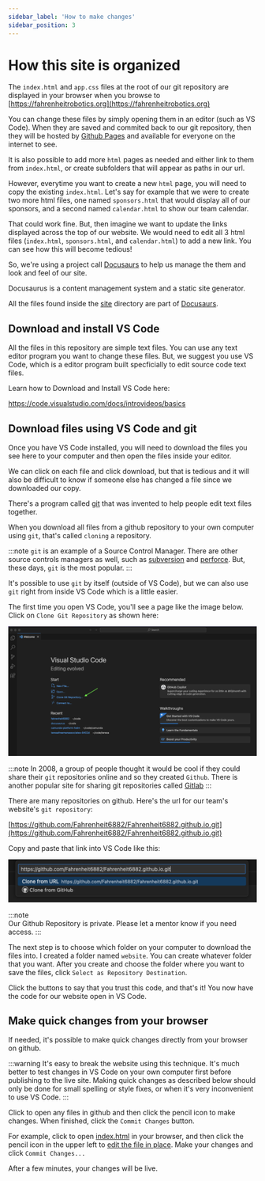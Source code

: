 ```yaml
---
sidebar_label: 'How to make changes'
sidebar_position: 3
---
```


# How this site is organized

The `index.html` and `app.css` files at the root of our git repository are displayed in your browser when you browse to [https://fahrenheitrobotics.org](https://fahrenheitrobotics.org)

You can change these files by simply opening them in an editor (such as VS Code). When they are saved and commited back to our git repository, then they will be hosted by [Github Pages](https://pages.github.com/) and available for everyone on the internet to see. 

It is also possible to add more `html` pages as needed and either link to them from `index.html`, or create subfolders that will appear as paths in our url. 

However, everytime you want to create a new `html` page, you will need to copy the existing `index.html`. Let's say for example that we were to create two more html files, one named `sponsors.html` that would display all of our sponsors, and a second named `calendar.html` to show our team calendar. 

That could work fine. But, then imagine we want to update the links displayed across the top of our website. We would need to edit all 3 html files (`index.html`, `sponsors.html`, and `calendar.html`) to add a new link. You can see how this will become tedious!

So, we're using a project call [Docusaurs](https://docusaurus.io/) to help us manage the them and look and feel of our site. 

Docusaurus is a content management system and a static site generator. 

All the files found inside the [site](../../../site/) directory are part of [Docusaurs](https://docusaurus.io/). 

## Download and install VS Code

All the files in this repository are simple text files. You can use any text editor program you want to change these files. But, we suggest you use VS Code, which is a editor program built specficially to edit source code text files. 

Learn how to Download and Install VS Code here: 

https://code.visualstudio.com/docs/introvideos/basics

## Download files using VS Code and git

Once you have VS Code installed, you will need to download the files you see here to your computer and then open the files inside your editor.

We can click on each file and click download, but that is tedious and it will also be difficult to know if someone else has changed a file since we downloaded our copy. 

There's a program called [git](https://git-scm.com/) that was invented to help people edit text files together. 

When you download all files from a github repository to your own computer using `git`, that's called `cloning` a repository. 

:::note
`git` is an example of a Source Control Manager. There are other source controls managers as well, such as [subversion](https://subversion.apache.org/) and [perforce](https://www.perforce.com/). But, these days, `git` is the most popular. 
:::

It's possible to use `git` by itself (outside of VS Code), but we can also use `git` right from inside VS Code which is a little easier. 

The first time you open VS Code, you'll see a page like the image below. Click on `Clone Git Repository` as shown here: 

![VS Code Git Clone](img/readme-vs-code1.png)

:::note
In 2008, a group of people thought it would be cool if they could share their `git` repositories online and so they created `Github`. There is another popular site for sharing git repositories called [Gitlab](https://about.gitlab.com/)
:::

There are many repositories on github. Here's the url for our team's website's `git repository`:

[https://github.com/Fahrenheit6882/Fahrenheit6882.github.io.git](https://github.com/Fahrenheit6882/Fahrenheit6882.github.io.git)

Copy and paste that link into VS Code like this: 

![VS Code Git Clone URL](img/readme-vs-code2.png)

:::note  
Our Github Repository is private. Please let a mentor know if you need access. 
:::

The next step is to choose which folder on your computer to download the files into. I created a folder named `website`. You can create whatever folder that you want. After you create and choose the folder where you want to save the files, click `Select as Repository Destination`. 

Click the buttons to say that you trust this code, and that's it! You now have the code for our website open in VS Code. 

## Make quick changes from your browser

If needed, it's possible to make quick changes directly from your browser on github.

:::warning
It's easy to break the website using this technique. It's much better to test changes in VS Code on your own computer first before publishing to the live site. Making quick changes as described below should only be done for small spelling or style fixes, or when it's very inconvenient to use VS Code. 
:::

Click to open any files in github and then click the pencil icon to make changes. When finished, click the `Commit Changes` button. 

For example, click to open [index.html](https://github.com/Fahrenheit6882/Fahrenheit6882.github.io/blob/main/index.html) in your browser, and then click the pencil icon in the upper left to [edit the file in place](https://github.com/Fahrenheit6882/Fahrenheit6882.github.io/edit/main/index.html). Make your changes and click `Commit Changes...` 

After a few minutes, your changes will be live.  